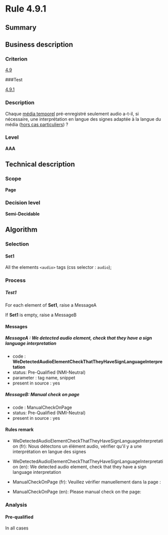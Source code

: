 # Rule 4.9.1

## Summary

## Business description

### Criterion

[4.9](http://references.modernisation.gouv.fr/rgaa/criteres.html#crit-4-9)

###Test

[4.9.1](http://references.modernisation.gouv.fr/rgaa/criteres.html#test-4-9-1)

### Description

Chaque <a href="http://references.modernisation.gouv.fr/rgaa/glossaire.html#mdia-temporel-type-son-vido-et-synchronis">m&eacute;dia temporel</a> pr&eacute;-enregistr&eacute; seulement audio a-t-il, si n&eacute;cessaire, une interpr&eacute;tation en langue des signes adapt&eacute;e &agrave; la langue du m&eacute;dia (<a href="http://references.modernisation.gouv.fr/rgaa/cas-particuliers.html#cp-4-1,4-2,4-3,4-5,4-7,4-9,4-11,4-13" title="Cas particuliers pour le crit&egrave;re 4.9">hors cas particuliers</a>) ?

### Level

**AAA**

## Technical description

### Scope

**Page**

### Decision level

**Semi-Decidable**

## Algorithm

### Selection

#### Set1

All the elements `<audio>` tags (css selector : `audio`);

### Process

##### Test1

For each element of **Set1**, raise a MessageA

If **Set1** is empty, raise a MessageB

#### Messages

##### MessageA : We detected audio element, check that they have a sign language interpretation

-    code : **WeDetectedAudioElementCheckThatTheyHaveSignLanguageInterpretation** 
-    status: Pre-Qualified (NMI-Neutral)
-    parameter : tag name, snippet
-    present in source : yes

##### MessageB: Manual check on page

-   code : ManualCheckOnPage
-   status: Pre-Qualified (NMI-Neutral)
-   present in source : yes

#### Rules remark

 * WeDetectedAudioElementCheckThatTheyHaveSignLanguageInterpretation (fr): Nous d&eacute;tectons un &eacute;l&eacute;ment audio, v&eacute;rifier qu'il y a une interpr&eacute;tation en langue des signes
 * WeDetectedAudioElementCheckThatTheyHaveSignLanguageInterpretation (en): We detected audio element, check that they have a sign language interpretation

 * ManualCheckOnPage (fr): Veuillez v&eacute;rifier manuellement dans la page :
 * ManualCheckOnPage (en): Please manual check on the page:

### Analysis

#### Pre-qualified

In all cases
